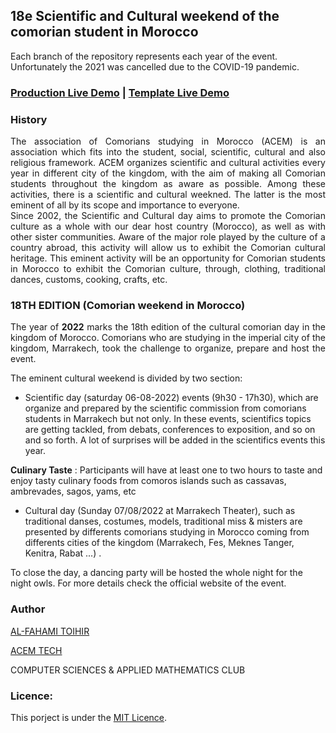 ## 18e Scientific and Cultural weekend of the comorian student in Morocco

Each branch of the repository represents each year of the event. Unfortunately the 2021 was cancelled due to the COVID-19 pandemic.

### [Production Live Demo](http://acemtech.org/wsc-marrakech-2022/) | [Template Live Demo](https://alfahami.github.io/jsc-fes-2020-template/)

### History

<p style="text-align: justify">The association of Comorians studying in Morocco (ACEM) is an association which fits into the student, social, scientific, cultural and also religious framework. ACEM organizes scientific and cultural activities every year in different city of the kingdom, with the aim of making all Comorian students throughout the kingdom as aware as possible. Among these activities, there is a scientific and cultural weekned. The latter is the most eminent of all by its scope and importance to everyone.<br>
Since 2002, the Scientific and Cultural day aims to promote the Comorian culture as a whole with our dear host country (Morocco), as well as with other sister communities. Aware of the major role played by the culture of a country abroad, this activity will allow us to exhibit the Comorian cultural heritage. This eminent activity will be an opportunity for Comorian students in Morocco to exhibit the Comorian culture, through, clothing, traditional dances, customs, cooking, crafts, etc.
</p>

### 18TH EDITION (Comorian weekend in Morocco)
<p style="text-align: justify">The year of <b>2022</b> marks the 18th edition of the cultural comorian day in the kingdom of Morocco. Comorians who are studying in the imperial city of the kingdom, Marrakech, took the challenge to organize, prepare and host the event. <br></p>

The eminent cultural weekend is divided by two section: 
  * Scientific day (saturday 06-08-2022) events (9h30 - 17h30), which are organize and prepared by the scientific commission from comorians students in Marrakech but not only.
In these events, scientifics topics are getting tackled, from debats, conferences to exposition, and so on and so forth. 
A lot of surprises will be added in the scientifics events this year.

**Culinary Taste** : Participants will have at least one to two hours to taste and enjoy tasty culinary foods from comoros islands such as cassavas, ambrevades, sagos, yams, etc
  * Cultural day (Sunday 07/08/2022 at Marrakech Theater), such as traditional danses, costumes, models, traditional miss & misters are presented by differents comorians studying in Morocco coming from differents cities of the kingdom (Marrakech, Fes, Meknes Tanger, Kenitra, Rabat ...) .
  
To close the day, a dancing party will be hosted the whole night for the night owls.
For more details check the official website of the event.

 ### Author
 [AL-FAHAMI TOIHIR](https://alfahami.github.io/ "Resume")
 
 [ACEM TECH](http://www.acemtech.org "Coming Soon")
 
 COMPUTER SCIENCES & APPLIED MATHEMATICS CLUB
 
 ### Licence: 
 This porject is under the [MIT Licence](https://opensource.org/licenses/MIT).
